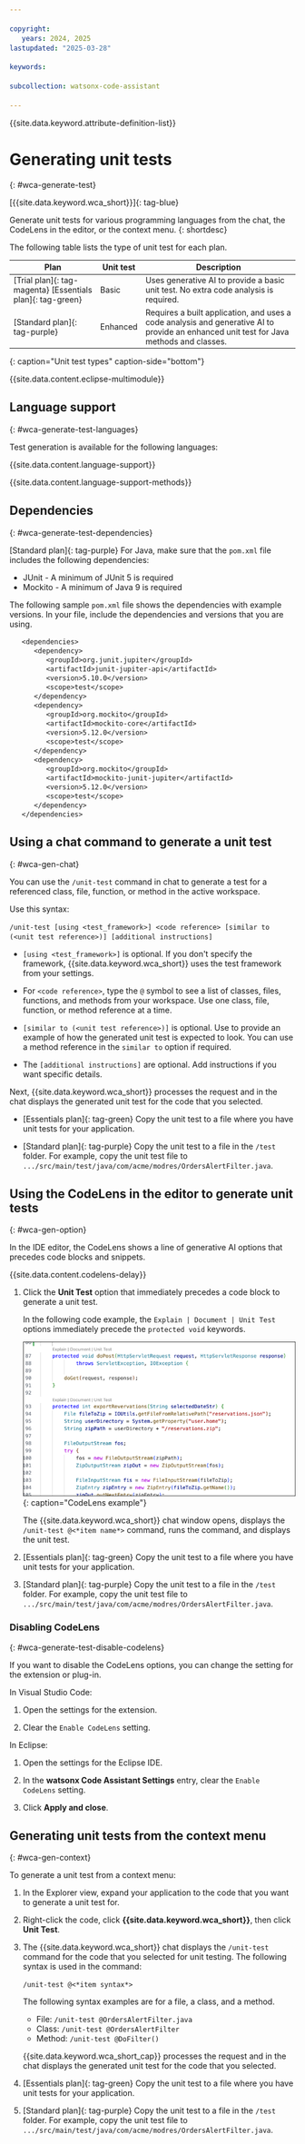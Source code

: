 ```yaml
---

copyright:
   years: 2024, 2025
lastupdated: "2025-03-28"

keywords:

subcollection: watsonx-code-assistant

---
```


{{site.data.keyword.attribute-definition-list}}

# Generating unit tests
{: #wca-generate-test}

[{{site.data.keyword.wca_short}}]{: tag-blue}

Generate unit tests for various programming languages from the chat, the CodeLens in the editor, or the context menu.
{: shortdesc}

The following table lists the type of unit test for each plan.

| Plan | Unit test | Description |
| --- | --- | --- |
| [Trial plan]{: tag-magenta} [Essentials plan]{: tag-green} | Basic | Uses generative AI to provide a basic unit test. No extra code analysis is required. |
| [Standard plan]{: tag-purple} | Enhanced | Requires a built application, and uses a code analysis and generative AI to provide an enhanced unit test for Java methods and classes. |
{: caption="Unit test types" caption-side="bottom"}

{{site.data.content.eclipse-multimodule}}

## Language support 
{: #wca-generate-test-languages} 

Test generation is available for the following languages:

{{site.data.content.language-support}}

{{site.data.content.language-support-methods}}

## Dependencies
{: #wca-generate-test-dependencies}

[Standard plan]{: tag-purple} For Java, make sure that the `pom.xml` file includes the following dependencies:
- JUnit - A minimum of JUnit 5 is required
- Mockito - A minimum of Java 9 is required

The following sample `pom.xml` file shows the dependencies with example versions. In your file, include the dependencies and versions that you are using.
 
```code  
   <dependencies>
      <dependency>
         <groupId>org.junit.jupiter</groupId>
         <artifactId>junit-jupiter-api</artifactId>
         <version>5.10.0</version>
         <scope>test</scope>
      </dependency>
      <dependency>
         <groupId>org.mockito</groupId>
         <artifactId>mockito-core</artifactId>
         <version>5.12.0</version>
         <scope>test</scope>
      </dependency>
      <dependency>
         <groupId>org.mockito</groupId>
         <artifactId>mockito-junit-jupiter</artifactId>
         <version>5.12.0</version>
         <scope>test</scope>
      </dependency>
   </dependencies>
```

## Using a chat command to generate a unit test
{: #wca-gen-chat}

You can use the `/unit-test` command in chat to generate a test for a referenced class, file, function, or method in the active workspace.

Use this syntax:

`/unit-test [using <test_framework>] <code reference> [similar to (<unit test reference>)] [additional instructions]`

- `[using <test_framework>]` is optional. If you don't specify the framework, {{site.data.keyword.wca_short}} uses the test framework from your settings.

- For `<code reference>`, type the `@` symbol to see a list of classes, files, functions, and methods from your workspace. Use one class, file, function, or method reference at a time.

- `[similar to (<unit test reference>)]` is optional. Use to provide an example of how the generated unit test is expected to look. You can use a method reference in the `similar to` option if required.

- The `[additional instructions]` are optional. Add instructions if you want specific details.

Next, {{site.data.keyword.wca_short}} processes the request and in the chat displays the generated unit test for the code that you selected. 

- [Essentials plan]{: tag-green} Copy the unit test to a file where you have unit tests for your application.

- [Standard plan]{: tag-purple} Copy the unit test to a file in the `/test` folder. For example, copy the unit test file to `.../src/main/test/java/com/acme/modres/OrdersAlertFilter.java`. 

## Using the CodeLens in the editor to generate unit tests
{: #wca-gen-option}

In the IDE editor, the CodeLens shows a line of generative AI options that precedes code blocks and snippets.  

{{site.data.content.codelens-delay}}

1. Click the **Unit Test** option that immediately precedes a code block to generate a unit test. 

   In the following code example, the `Explain | Document | Unit Test` options immediately precede the `protected void` keywords.

   ![CodeLens example](images/codelens.png){: caption="CodeLens example"}

   The {{site.data.keyword.wca_short}} chat window opens, displays the `/unit-test @<*item name*>` command, runs the command, and displays the unit test.

1. [Essentials plan]{: tag-green} Copy the unit test to a file where you have unit tests for your application.

1. [Standard plan]{: tag-purple} Copy the unit test to a file in the `/test` folder. For example, copy the unit test file to `.../src/main/test/java/com/acme/modres/OrdersAlertFilter.java`.

### Disabling CodeLens
{: #wca-generate-test-disable-codelens}

If you want to disable the CodeLens options, you can change the setting for the extension or plug-in.

In Visual Studio Code:

1. Open the settings for the extension.

1. Clear the `Enable CodeLens` setting.

In Eclipse:

1. Open the settings for the Eclipse IDE.

1. In the **watsonx Code Assistant Settings** entry, clear the `Enable CodeLens` setting.

1. Click **Apply and close**. 

## Generating unit tests from the context menu
{: #wca-gen-context}

To generate a unit test from a context menu:

1. In the Explorer view, expand your application to the code that you want to generate a unit test for.

1. Right-click the code, click **{{site.data.keyword.wca_short}}**, then click **Unit Test**.

1. The {{site.data.keyword.wca_short}} chat displays the `/unit-test` command for the code that you selected for unit testing. The following syntax is used in the command:

   `/unit-test @<*item syntax*>`

   The following syntax examples are for a file, a class, and a method.

   * File: `/unit-test @OrdersAlertFilter.java`
   * Class: `/unit-test @OrdersAlertFilter`
   * Method: `/unit-test @DoFilter()`


   {{site.data.keyword.wca_short_cap}} processes the request and in the chat displays the generated unit test for the code that you selected. 

1. [Essentials plan]{: tag-green} Copy the unit test to a file where you have unit tests for your application.

1. [Standard plan]{: tag-purple} Copy the unit test to a file in the `/test` folder. For example, copy the unit test file to `.../src/main/test/java/com/acme/modres/OrdersAlertFilter.java`.

